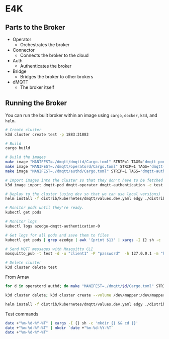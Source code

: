 # E4K

## Parts to the Broker

* Operator
  * Orchestrates the broker
* Connector
  * Connects the broker to the cloud
* Auth
  * Authenticates the broker
* Bridge
  * Bridges the broker to other brokers
* dMQTT
  * The broker itself

## Running the Broker

You can run the built broker within an image using `cargo`, `docker`, `k3d`, and `helm`.

```bash
# Create cluster
k3d cluster create test -p 1883:31883

# Build
cargo build

# Build the images
make image "MANIFEST=./dmqtt/dmqttd/Cargo.toml" STRIP=1 TAGS='dmqtt-pod'
make image "MANIFEST=./dmqtt/operatord/Cargo.toml" STRIP=1 TAGS='dmqtt-operator'
make image "MANIFEST=./dmqtt/authd/Cargo.toml" STRIP=1 TAGS='dmqtt-authentication'

# Import images into the cluster so that they don't have to be fetched from repo.
k3d image import dmqtt-pod dmqtt-operator dmqtt-authentication -c test

# Deploy to the cluster (using dev so that we can use local versions)
helm install -f distrib/kubernetes/dmqtt/values.dev.yaml edgy ./distrib/kubernetes/dmqtt

# Monitor pods until they're ready.
kubectl get pods

# Monitor logs
kubectl logs azedge-dmqtt-authentication-0

# Get logs for all pods and save them to files
kubectl get pods | grep azedge | awk '{print $1}' | xargs -I {} sh -c 'kubectl logs {} > {}.log'

# Send MQTT messages with Mosquitto CLI
mosquitto_pub -t test -d -u "client1" -P "password"  -h 127.0.0.1 -m "hi" --repeat 10 --repeat-delay 1

# Delete cluster
k3d cluster delete test

```


From Arnav

```bash
for d in operatord authd; do make "MANIFEST=./dmqtt/$d/Cargo.toml" STRIP=1 image TAGS='{{repository}}'; done; make MANIFEST=./dmqtt/dmqttd/Cargo.toml RELEASE=1 STRIP=1 image TAGS='{{repository}}'

k3d cluster delete; k3d cluster create --volume /dev/mapper:/dev/mapper -p '1883:31883'; k3d image import dmqtt-pod dmqtt-operator dmqtt-authentication

helm install -f distrib/kubernetes/dmqtt/values.dev.yaml edgy ./distrib/kubernetes/dmqtt
```

Test commands

```bash
date +"%m-%d-%Y-%T" | xargs -I {} sh -c 'mkdir {} && cd {}'
date +"%m-%d-%Y-%T" | mkdir `date +"%m-%d-%Y-%T`
date +"%m-%d-%Y-%T"
```